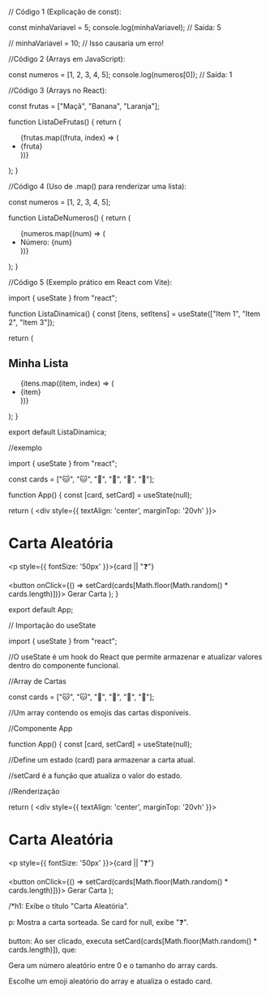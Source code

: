 // Código 1 (Explicação de const):

const minhaVariavel = 5;
console.log(minhaVariavel); // Saída: 5

// minhaVariavel = 10; // Isso causaria um erro!

//Código 2 (Arrays em JavaScript):

const numeros = [1, 2, 3, 4, 5];
console.log(numeros[0]); // Saída: 1


//Código 3 (Arrays no React):

const frutas = ["Maçã", "Banana", "Laranja"];

function ListaDeFrutas() {
  return (
    <ul>
      {frutas.map((fruta, index) => (
        <li key={index}>{fruta}</li>
      ))}
    </ul>
  );
}

//Código 4 (Uso de .map() para renderizar uma lista):

const numeros = [1, 2, 3, 4, 5];

function ListaDeNumeros() {
  return (
    <ul>
      {numeros.map((num) => (
        <li key={num}>Número: {num}</li>
      ))}
    </ul>
  );
}

//Código 5 (Exemplo prático em React com Vite):

import { useState } from "react";

function ListaDinamica() {
  const [itens, setItens] = useState(["Item 1", "Item 2", "Item 3"]);

  return (
    <div>
      <h2>Minha Lista</h2>
      <ul>
        {itens.map((item, index) => (
          <li key={index}>{item}</li>
        ))}
      </ul>
    </div>
  );
}

export default ListaDinamica;






//exemplo 

import { useState } from "react";

const cards = ["🐱", "🐱", "🐶", "🐶", "🐰", "🐰"];

function App() {
  const [card, setCard] = useState(null);

  return (
    <div style={{ textAlign: 'center', marginTop: '20vh' }}>
      <h1>Carta Aleatória</h1>
      <p style={{ fontSize: '50px' }}>{card || "❓"}</p>
      <button onClick={() => setCard(cards[Math.floor(Math.random() * cards.length)])}>
        Gerar Carta
      </button>
    </div>
  );
}

export default App;



// Importação do useState


import { useState } from "react";


//O useState é um hook do React que permite armazenar e atualizar valores dentro do componente funcional.

//Array de Cartas

const cards = ["🐱", "🐱", "🐶", "🐶", "🐰", "🐰"];

//Um array contendo os emojis das cartas disponíveis.

//Componente App

function App() {
    const [card, setCard] = useState(null);

//Define um estado (card) para armazenar a carta atual.

//setCard é a função que atualiza o valor do estado.

//Renderização

return (
    <div style={{ textAlign: 'center', marginTop: '20vh' }}>
      <h1>Carta Aleatória</h1>
      <p style={{ fontSize: '50px' }}>{card || "❓"}</p>
      <button onClick={() => setCard(cards[Math.floor(Math.random() * cards.length)])}>
        Gerar Carta
      </button>
    </div>
  );


  /*h1: Exibe o título "Carta Aleatória".

p: Mostra a carta sorteada. Se card for null, exibe "❓".

button: Ao ser clicado, executa setCard(cards[Math.floor(Math.random() * cards.length)]), que:

Gera um número aleatório entre 0 e o tamanho do array cards.

Escolhe um emoji aleatório do array e atualiza o estado card.